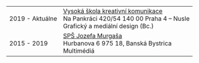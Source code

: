 
<table class="education">
                <tr>
                    <td class="date">2019 - Aktuálne</td>
                    <td><a class="vskk" href="http://www.vskk.cz">Vysoká škola kreativní komunikace </a><br> <span class="light">Na Pankráci 420/54
                        140 00 Praha 4 – Nusle</span><br>Grafický a mediální design (Bc.)</td>
                </tr>
                <tr>
                    <td class="date">2015 - 2019</td>
                    <td><a class="spsjm" href="https://www.spsjm.sk">SPŠ Jozefa Murgaša </a><br><span class="light">Hurbanova 6
                        975 18, Banská Bystrica</span><br>Multimédiá</td>
                </tr>
            </table>
